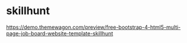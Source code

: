 # skillhunt
https://demo.themewagon.com/preview/free-bootstrap-4-html5-multi-page-job-board-website-template-skillhunt
